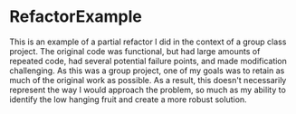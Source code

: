 # RefactorExample
 
This is an example of a partial refactor I did in the context of a group class project.  The original code was functional, but had large amounts of repeated code, had several potential failure points, and made modification challenging. As this was a group project, one of my goals was to retain as much of the original work as possible. As a result, this doesn't necessarily represent the way I would approach the problem, so much as my ability to identify the low hanging fruit and create a more robust solution.